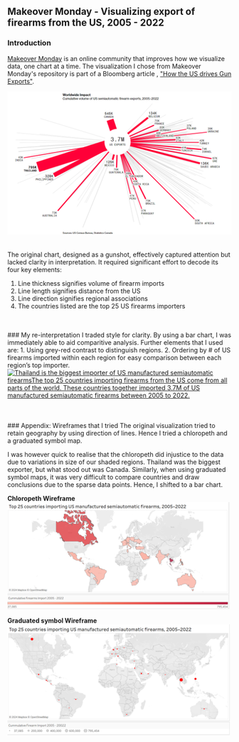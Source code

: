 ## Makeover Monday - Visualizing export of firearms from the US, 2005 - 2022

### Introduction

[Makeover Monday](https://makeovermonday.co.uk/) is an online community that improves how we visualize data, one chart at a time. The visualization I chose from Makeover Monday's repository is part of a Bloomberg article , ["How the US drives Gun Exports"](https://www.bloomberg.com/graphics/2023-us-made-gun-exports-shootings-violence-sig-sauer/).

<img src="US Gun Exports.png" width="700"/>  
<br />
<br />
<br /> 
The original chart, designed as a gunshot, effectively captured attention but lacked clarity in interpretation. It required significant effort to decode its four key elements:

1. Line thickness signifies volume of firearm imports
2. Line length signifies distance from the US
3. Line direction signifies regional associations
4. The countries listed are the top 25 US firearms importers

<br />
<br />
### My re-interpretation  
I traded style for clarity. By using a bar chart, I was immediately able to aid comparitive analysis. Further elements that I used are:  
1. Using grey-red contrast to distinguish regions.  
2. Ordering by # of US firearms imported within each region for easy comparison between each region’s top importer.  
  
  
<div class='tableauPlaceholder' id='viz1726695445862' style='position: relative'><noscript><a href='#'><img alt='Thailand is the biggest importer of US manufactured semiautomatic firearmsThe top 25 countries importing firearms from the US come from all parts of the world. These countries together imported 3.7M of US manufactured semiautomatic firearms between 2005 to 2022. ' src='https:&#47;&#47;public.tableau.com&#47;static&#47;images&#47;Fi&#47;FirearmExports&#47;barchartColor&#47;1_rss.png' style='border: none' /></a></noscript><object class='tableauViz'  style='display:none;'><param name='host_url' value='https%3A%2F%2Fpublic.tableau.com%2F' /> <param name='embed_code_version' value='3' /> <param name='site_root' value='' /><param name='name' value='FirearmExports&#47;barchartColor' /><param name='tabs' value='no' /><param name='toolbar' value='yes' /><param name='static_image' value='https:&#47;&#47;public.tableau.com&#47;static&#47;images&#47;Fi&#47;FirearmExports&#47;barchartColor&#47;1.png' /> <param name='animate_transition' value='yes' /><param name='display_static_image' value='yes' /><param name='display_spinner' value='yes' /><param name='display_overlay' value='yes' /><param name='display_count' value='yes' /><param name='language' value='en-US' /></object></div>
<script type='text/javascript'>
  var divElement = document.getElementById('viz1726695445862');
  var vizElement = divElement.getElementsByTagName('object')[0];
  vizElement.style.width='100%';vizElement.style.height=(divElement.offsetWidth*0.75)+'px';
  var scriptElement = document.createElement('script');
  scriptElement.src = 'https://public.tableau.com/javascripts/api/viz_v1.js';
  vizElement.parentNode.insertBefore(scriptElement, vizElement);
</script>
<br />
<br />    
<br />
### Appendix: Wireframes that I tried  
The original visualization tried to retain geography by using direction of lines. Hence I tried a chloropeth and a graduated symbol map.  
  
I was however quick to realise that the chloropeth did injustice to the data due to variations in size of our shaded regions. Thailand was the biggest exporter, but what stood out was Canada. Similarly, when using graduated symbol maps, it was very difficult to compare countries and draw conclusions due to the sparse data points. Hence, I shifted to a bar chart.
    
**Chloropeth Wireframe**  
<img src="gun_export_chloropeth_wireframe.png" width="500"/>
  
**Graduated symbol Wireframe**  
<img src="gun_export_graduated_symbol_wireframe.png" width="500"/>
